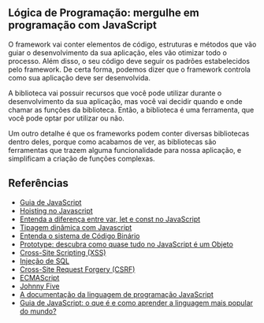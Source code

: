 ## Lógica de Programação: mergulhe em programação com JavaScript

O framework vai conter elementos de código, estruturas e métodos que vão guiar o desenvolvimento da sua aplicação, eles vão otimizar todo o processo. Além disso, o seu código deve seguir os padrões estabelecidos pelo framework. De certa forma, podemos dizer que o framework controla como sua aplicação deve ser desenvolvida.

A biblioteca vai possuir recursos que você pode utilizar durante o desenvolvimento da sua aplicação, mas você vai decidir quando e onde chamar as funções da biblioteca. Então, a biblioteca é uma ferramenta, que você pode optar por utilizar ou não.

Um outro detalhe é que os frameworks podem conter diversas bibliotecas dentro deles, porque como acabamos de ver, as bibliotecas são ferramentas que trazem alguma funcionalidade para nossa aplicação, e simplificam a criação de funções complexas.

## Referências
- [Guia de JavaScript](https://www.alura.com.br/artigos/javascript?_gl=1*1s39vtu*_ga*MjA2MTQxMDE1MS4xNjg1MDQyNjc1*_ga_1EPWSW3PCS*MTcwNTUzMjA5MC4yMS4xLjE3MDU1MzQ4NDcuMC4wLjA.*_fplc*NlRpaVh6ZDg3bnBXQ1pRejJCOVE0YjBaMVlsOGxScDM2bmJtMGIzZkdYNTNieEVkcm9tUmU3dkMyaExEUGJmeWpTakpvelExZVZCN1JPZ1EzUUglMkJZWSUyQnliTzYzYW9nN3N3MWdvRVQxUllHTnZ3NVJWbTRQMzVaYnRFUWI1USUzRCUzRA..)
- [Hoisting no Javascript](https://www.alura.com.br/artigos/hoisting-no-javascript)
- [Entenda a diferença entre var, let e const no JavaScript](https://www.alura.com.br/artigos/entenda-diferenca-entre-var-let-e-const-no-javascript)
- [Tipagem dinâmica com Javascript](https://www.alura.com.br/artigos/tipagem-dinamica-com-javascript)
- [Entenda o sistema de Código Binário](https://www.alura.com.br/artigos/sistema-codigo-binario?_gl=1*gccj5r*_ga*MjA2MTQxMDE1MS4xNjg1MDQyNjc1*_ga_1EPWSW3PCS*MTcwNTUzODA5NC4yMi4xLjE3MDU1MzgyMzguMC4wLjA.*_fplc*NlRpaVh6ZDg3bnBXQ1pRejJCOVE0YjBaMVlsOGxScDM2bmJtMGIzZkdYNTNieEVkcm9tUmU3dkMyaExEUGJmeWpTakpvelExZVZCN1JPZ1EzUUglMkJZWSUyQnliTzYzYW9nN3N3MWdvRVQxUllHTnZ3NVJWbTRQMzVaYnRFUWI1USUzRCUzRA..)
- [Prototype: descubra como quase tudo no JavaScript é um Objeto](https://www.alura.com.br/artigos/prototype-quase-tudo-no-javascript-e-um-objeto)
- [Cross-Site Scripting (XSS)](https://owasp.org/www-community/attacks/xss/)
- [Injeção de SQL](https://www.bing.com/search?q=%3B+Injeção+de+SQL&cvid=2710fe16f2ea40529e78c6e9c273ef1b&gs_lcrp=EgZjaHJvbWUyBggAEEUYOTIGCAEQABhAMgYIAhAAGEAyBggDEAAYQDIGCAQQABhAMgYIBRAAGEAyBggGEAAYQDIGCAcQABhAMgYICBAAGEDSAQgxMjY0ajBqMagCALACAA&FORM=ANAB01&PC=DCTS)
- [Cross-Site Request Forgery (CSRF)](https://www.treinaweb.com.br/blog/cross-site-request-forgery-csrf-e-abordagens-para-mitiga-lo/)
- [ECMAScript](https://ecma-international.org/publications-and-standards/standards/ecma-262/)
- [Johnny Five](http://johnny-five.io/)
- [A documentação da linguagem de programação JavaScript](https://developer.mozilla.org/pt-BR/docs/Learn/JavaScript/First_steps/What_is_JavaScript)
- [Guia de JavaScript: o que é e como aprender a linguagem mais popular do mundo?](https://www.alura.com.br/artigos/javascript?_gl=1*rnhasz*_ga*MjA2MTQxMDE1MS4xNjg1MDQyNjc1*_ga_1EPWSW3PCS*MTcwNTUzMjA5MC4yMS4xLjE3MDU1MzQ4NDcuMC4wLjA.*_fplc*NlRpaVh6ZDg3bnBXQ1pRejJCOVE0YjBaMVlsOGxScDM2bmJtMGIzZkdYNTNieEVkcm9tUmU3dkMyaExEUGJmeWpTakpvelExZVZCN1JPZ1EzUUglMkJZWSUyQnliTzYzYW9nN3N3MWdvRVQxUllHTnZ3NVJWbTRQMzVaYnRFUWI1USUzRCUzRA..)




